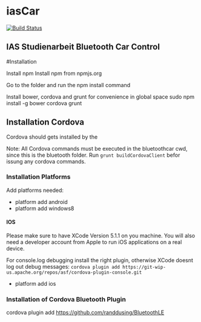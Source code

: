 iasCar
======

[![Build Status](https://magnum.travis-ci.com/pfried/iascar.svg?token=MViZPXDXmnKqVqrN56zX&branch=chrome)](https://magnum.travis-ci.com/pfried/iascar)

IAS Studienarbeit Bluetooth Car Control
---------------------------------------

#Installation

Install npm
Install npm from npmjs.org

Go to the folder and run the npm install command

Install bower, cordova and grunt for convenience in global space
sudo npm install -g bower cordova grunt

## Installation Cordova

Cordova should gets installed by the

Note: All Cordova commands must be executed in the bluetoothcar cwd, since this is the bluetooth folder. Run `grunt buildCordovaClient` befor issung any cordova commands.

### Installation Platforms

Add platforms needed:

   * platform add android
   * platform add windows8

#### IOS

Please make sure to have XCode Version 5.1.1 on you machine. You will also need a developer account from Apple to run iOS applications on a real device.

For console.log debugging install the right plugin, otherwise XCode doesnt log out debug messages:
`cordova plugin add https://git-wip-us.apache.org/repos/asf/cordova-plugin-console.git`

   * platform add ios

### Installation of Cordova Bluetooth Plugin

cordova plugin add https://github.com/randdusing/BluetoothLE